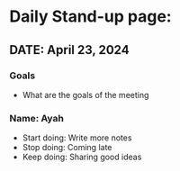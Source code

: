 # Daily Stand-up page: 

## DATE: April 23, 2024

### Goals
- What are the goals of the meeting

### Name: Ayah
 - Start doing: Write more notes
 - Stop doing: Coming late 
 - Keep doing: Sharing good ideas
